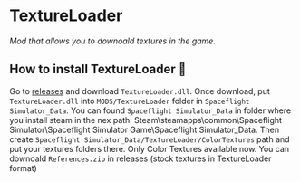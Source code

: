 # TextureLoader
_Mod that allows you to downoald textures in the game._

## How to install TextureLoader 🚀

Go to [releases](https://github.com/cucumber-sp/SFSTextureLoader/releases) and download `TextureLoader.dll`. Once download, put `TextureLoader.dll` into `MODS/TextureLoader` folder in `Spaceflight Simulator_Data`. You can found `Spaceflight Simulator_Data` in folder where you install steam in the nex path: Steam\steamapps\common\Spaceflight Simulator\Spaceflight Simulator Game\Spaceflight Simulator_Data. Then create `Spaceflight Simulator_Data/TextureLoader/ColorTextures` path and put your textures folders there. Only Color Textures available now. You can downoald `References.zip` in releases (stock textures in TextureLoader format)
